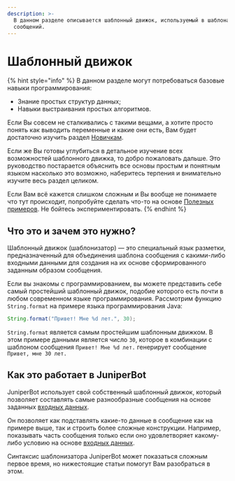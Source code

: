 ```yaml
---
description: >-
  В данном разделе описывается шаблонный движок, используемый в шаблонах
  сообщений.
---
```


# Шаблонный движок

{% hint style="info" %}
В данном разделе могут потребоваться базовые навыки программирования:

* Знание простых структур данных;
* Навыки выстраивания простых алгоритмов.

Если Вы совсем не сталкивались с такими вещами, а хотите просто понять как выводить переменные и какие они есть, Вам будет достаточно изучить раздел [Новичкам](beginners.md).

Если же Вы готовы углубиться в детальное изучение всех возможностей шаблонного движка, то добро пожаловать дальше. Это руководство постарается объяснить все основы простым и понятным языком насколько это возможно, наберитесь терпения и внимательно изучите весь раздел целиком.

Если Вам всё кажется слишком сложным и Вы вообще не понимаете что тут происходит, попробуйте сделать что-то на основе [Полезных примеров](examples.md). Не бойтесь экспериментировать.
{% endhint %}

## Что это и зачем это нужно?

Шаблонный движок \(шаблонизатор\) — это специальный язык разметки, предназначенный для объединения шаблона сообщения с какими-либо входными данными для создания на их основе сформированного заданным образом сообщения.

Если вы знакомы с программированием, вы можете представить себе самый простейший шаблонный движок, подобие которого есть почти в любом современном языке программирования. Рассмотрим функцию `String.format` на примере языка программирования Java:

```java
String.format("Привет! Мне %d лет.", 30);
```

`String.format` является самым простейшим шаблонным движком. В этом примере данными является число `30`, которое в комбинации с шаблоном сообщения `Привет! Мне %d лет.` генерирует сообщение `Привет, мне 30 лет.`

## Как это работает в JuniperBot

JuniperBot использует свой собственный шаблонный движок, который позволяет составлять самые разнообразные сообщения на основе заданных [входных данных](variables/). 

Он позволяет как подставлять какие-то данные в сообщение как на примере выше, так и строить более сложные конструкции. Например, показывать часть сообщения только если оно удовлетворяет какому-либо условию на основе [входных данных](variables/).

Синтаксис шаблонизатора JuniperBot может показаться сложным первое время, но нижестоящие статьи помогут Вам разобраться в этом.



